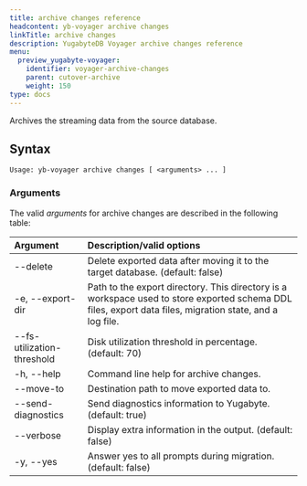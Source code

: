 ```yaml
---
title: archive changes reference
headcontent: yb-voyager archive changes
linkTitle: archive changes
description: YugabyteDB Voyager archive changes reference
menu:
  preview_yugabyte-voyager:
    identifier: voyager-archive-changes
    parent: cutover-archive
    weight: 150
type: docs
---
```


Archives the streaming data from the source database.

## Syntax

```text
Usage: yb-voyager archive changes [ <arguments> ... ]
```

### Arguments

The valid *arguments* for archive changes are described in the following table:

| Argument | Description/valid options |
| :------- | :------------------------ |
| --delete |  Delete exported data after moving it to the target database. (default: false) |
| -e, --export-dir <path> | Path to the export directory. This directory is a workspace used to store exported schema DDL files, export data files, migration state, and a log file.|
| --fs-utilization-threshold <percentage> | Disk utilization threshold in percentage. (default: 70) |
| -h, --help | Command line help for archive changes. |
| --move-to <path> | Destination path to move exported data to. |
| --send-diagnostics | Send diagnostics information to Yugabyte. (default: true) |
| --verbose | Display extra information in the output. (default: false) |
| -y, --yes | Answer yes to all prompts during migration. (default: false) |
